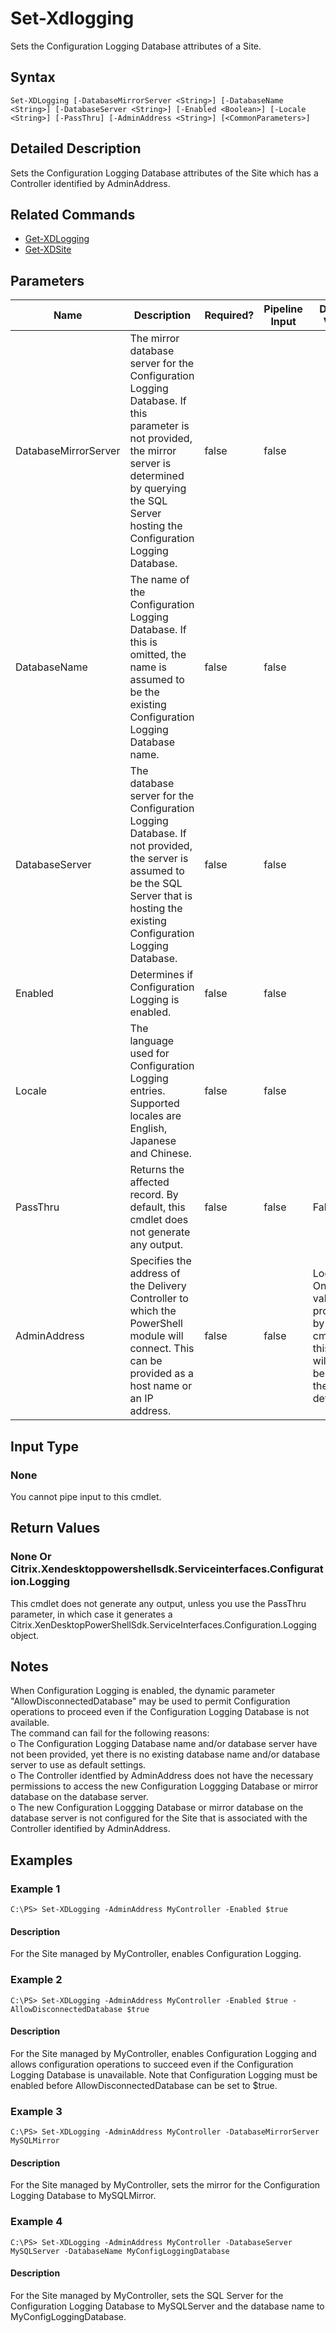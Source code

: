 ﻿
# Set-Xdlogging
Sets the Configuration Logging Database attributes of a Site.
## Syntax

```
Set-XDLogging [-DatabaseMirrorServer <String>] [-DatabaseName <String>] [-DatabaseServer <String>] [-Enabled <Boolean>] [-Locale <String>] [-PassThru] [-AdminAddress <String>] [<CommonParameters>]
```

## Detailed Description
Sets the Configuration Logging Database attributes of the Site which has a Controller identified by AdminAddress.


## Related Commands

* [Get-XDLogging](../Get-XDLogging/)
* [Get-XDSite](../Get-XDSite/)
## Parameters
| Name   | Description | Required? | Pipeline Input | Default Value |
| --- | --- | --- | --- | --- |
| DatabaseMirrorServer | The mirror database server for the Configuration Logging Database. If this parameter is not provided, the mirror server is determined by querying the SQL Server hosting the Configuration Logging Database. | false | false |  |
| DatabaseName | The name of the Configuration Logging Database. If this is omitted, the name is assumed to be the existing Configuration Logging Database name. | false | false |  |
| DatabaseServer | The database server for the Configuration Logging Database. If not provided, the server is assumed to be the SQL Server that is hosting the existing Configuration Logging Database. | false | false |  |
| Enabled | Determines if Configuration Logging is enabled. | false | false |  |
| Locale | The language used for Configuration Logging entries. Supported locales are English, Japanese and Chinese. | false | false |  |
| PassThru | Returns the affected record. By default, this cmdlet does not generate any output. | false | false | False |
| AdminAddress | Specifies the address of the Delivery Controller to which the PowerShell module will connect. This can be provided as a host name or an IP address. | false | false | Localhost. Once a value is provided by any cmdlet, this value will become the default. |

## Input Type

### None
You cannot pipe input to this cmdlet.
## Return Values

### None Or Citrix.Xendesktoppowershellsdk.Serviceinterfaces.Configuration.Logging
This cmdlet does not generate any output, unless you use the PassThru parameter, in which case it generates a Citrix.XenDesktopPowerShellSdk.ServiceInterfaces.Configuration.Logging object.
## Notes
When Configuration Logging is enabled, the dynamic parameter "AllowDisconnectedDatabase" may be used to permit Configuration operations to proceed even if the Configuration Logging Database is not available.  
    The command can fail for the following reasons:  
    o The Configuration Logging Database name and/or database server have not been provided, yet there is no existing database name and/or database server to use as default settings.  
    o The Controller identfied by AdminAddress does not have the necessary permissions to access the new Configuration Loggging Database or mirror database on the database server.  
    o The new Configuration Loggging Database or mirror database on the database server is not configured for the Site that is associated with the Controller identified by AdminAddress.
## Examples

### Example 1

```
C:\PS> Set-XDLogging -AdminAddress MyController -Enabled $true
```

#### Description
For the Site managed by MyController, enables Configuration Logging.
### Example 2

```
C:\PS> Set-XDLogging -AdminAddress MyController -Enabled $true -AllowDisconnectedDatabase $true
```

#### Description
For the Site managed by MyController, enables Configuration Logging and allows configuration operations to succeed even if the Configuration Logging Database is unavailable. Note that Configuration Logging must be enabled before AllowDisconnectedDatabase can be set to \$true.
### Example 3

```
C:\PS> Set-XDLogging -AdminAddress MyController -DatabaseMirrorServer MySQLMirror
```

#### Description
For the Site managed by MyController, sets the mirror for the Configuration Logging Database to MySQLMirror.
### Example 4

```
C:\PS> Set-XDLogging -AdminAddress MyController -DatabaseServer MySQLServer -DatabaseName MyConfigLoggingDatabase
```

#### Description
For the Site managed by MyController, sets the SQL Server for the Configuration Logging Database to MySQLServer and the database name to MyConfigLoggingDatabase.

